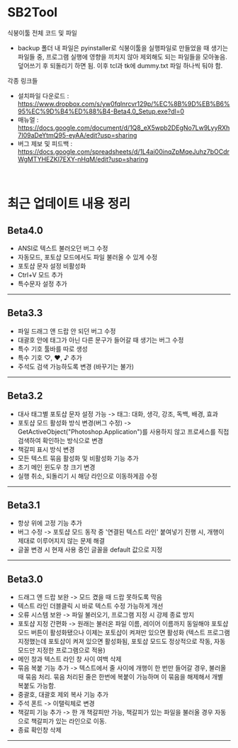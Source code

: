 # SB2Tool
식붕이툴 전체 코드 및 파일
- backup 폴더 내 파일은 pyinstaller로 식붕이툴을 실행파일로 만들었을 때 생기는 파일들 중, 프로그램 실행에 영향을 끼치지 않아 제외해도 되는 파일들을 모아놓음. 덮어쓰기 후 되돌리기 하면 됨. 이후 tcl과 tk에 dummy.txt 파일 하나씩 둬야 함.

각종 링크들
- 설치파일 다운로드 : https://www.dropbox.com/s/yw0fqlnrcvr129p/%EC%8B%9D%EB%B6%95%EC%9D%B4%ED%88%B4-Beta4.0_Setup.exe?dl=0
- 매뉴얼 : https://docs.google.com/document/d/1Q8_eX5wpb2DEgNo7Lw9LyyRXh7I09aDeYtmQ95-eyAA/edit?usp=sharing
- 버그 제보 및 피드백 : https://docs.google.com/spreadsheets/d/1L4ai00inqZpMqeJuhz7bOCdrWgMTYHEZKl7EXY-nHqM/edit?usp=sharing

&nbsp;

# 최근 업데이트 내용 정리
## Beta4.0
- ANSI로 텍스트 불러오던 버그 수정
- 자동모드, 포토샵 모드에서도 파일 불러올 수 있게 수정
- 포토샵 문자 설정 비활성화
- Ctrl+V 모드 추가
- 특수문자 설정 추가
---
## Beta3.3
- 파일 드래그 앤 드랍 안 되던 버그 수정
- 대괄호 안에 태그가 아닌 다른 문구가 들어갈 때 생기는 버그 수정
- 특수 기호 툴바를 따로 생성
- 특수 기호 ♡, ♥, ♪ 추가
- 주석도 검색 가능하도록 변경 (바꾸기는 불가)
---
## Beta3.2
- 대사 태그별 포토샵 문자 설정 가능 -> 태그: 대화, 생각, 강조, 독백, 배경, 효과
- 포토샵 모드 활성화 방식 변경(버그 수정) -> GetActiveObject("Photoshop.Application")를 사용하지 않고 프로세스를 직접 검색하여 확인하는 방식으로 변경
- 책갈피 표시 방식 변경
- 모든 텍스트 묶음 활성화 및 비활성화 기능 추가
- 초기 메인 윈도우 창 크기 변경
- 실행 취소, 되돌리기 시 해당 라인으로 이동하게끔 수정
---
## Beta3.1
- 항상 위에 고정 기능 추가
- 버그 수정 -> 포토샵 모드 동작 중 '연결된 텍스트 라인' 붙여넣기 진행 시, 개행이 제대로 이루어지지 않는 문제 해결
- 글꼴 변경 시 현재 사용 중인 글꼴을 default 값으로 지정
---
## Beta3.0
- 드래그 앤 드랍 보완 -> 모드 켰을 때 드랍 못하도록 막음
- 텍스트 라인 더블클릭 시 바로 텍스트 수정 가능하게 개선
- 오류 시스템 보완 -> 파일 불러오기, 프로그램 지정 시 강제 종료 방지
- 포토샵 지정 간편화 -> 원래는 불러온 파일 이름, 레이어 이름까지 동일해야 포토샵 모드 버튼이 활성화됐으나 이제는 포토샵이 켜져만 있으면 활성화 (텍스트 프로그램 지정했는데 포토샵이 켜져 있으면 활성화됨, 포토샵 모드도 정상적으로 작동, 자동 모드만 지정한 프로그램으로 적용)
- 메인 창과 텍스트 라인 창 사이 여백 삭제
- 묶음 복붙 기능 추가 -> 텍스트에서 줄 사이에 개행이 한 번만 들어갈 경우, 불러올 때 묶음 처리. 묶음 처리된 줄은 한번에 복붙이 가능하며 이 묶음을 해제해서 개별 복붙도 가능함.
- 중괄호, 대괄호 제외 복사 기능 추가
- 주석 폰트 -> 이탤릭체로 변경
- 책갈피 기능 추가 -> 한 개 책갈피만 가능, 책갈피가 있는 파일을 불러올 경우 자동으로 책갈피가 있는 라인으로 이동.
- 종료 확인창 삭제
---

